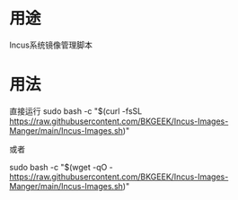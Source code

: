 # 用途
Incus系统镜像管理脚本

# 用法
直接运行
sudo bash -c "$(curl -fsSL https://raw.githubusercontent.com/BKGEEK/Incus-Images-Manger/main/Incus-Images.sh)"

或者

sudo bash -c "$(wget -qO - https://raw.githubusercontent.com/BKGEEK/Incus-Images-Manger/main/Incus-Images.sh)"
